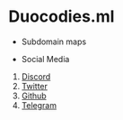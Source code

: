 # Duocodies.ml
* Subdomain
 maps

* Social Media
1. [Discord](https://discord.gg/qHJgQbTDA5)
2. [Twitter](https://twitter.com/duocodies)
3. [Github](https://github.com/Duocodies)
4. [Telegram](https://t.me/joinchat/Ewujyx8hHVo4ZTZl)
